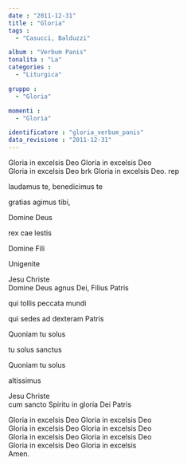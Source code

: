 ```yaml
---
date : "2011-12-31"
title : "Gloria"
tags : 
  - "Casucci, Balduzzi"

album : "Verbum Panis"
tonalita : "La"
categories : 
  - "Liturgica"

gruppo : 
  - "Gloria"

momenti : 
  - "Gloria"

identificatore : "gloria_verbum_panis"
data_revisione : "2011-12-31"
---
```

  
  
  
  
  
  
  
  
  
  
  
Gloria in excelsis Deo Gloria in excelsis Deo  
Gloria in excelsis Deo brk Gloria in excelsis Deo. rep  
  
  
  
  
 laudamus te, benedicimus te  
  
 gratias agimus tibi,  
  
  
  
  
 Domine Deus  
  
 rex cae lestis   
  
  
 Domine Fili  
  
 Unigenite  
  
 Jesu Christe    
Domine Deus agnus Dei, Filius Patris  
  
  
  
  
 qui tollis peccata mundi  
  
 qui sedes ad dexteram Patris  
  
  
  
  
 Quoniam tu solus   
  
 tu solus sanctus   
  
  
 Quoniam tu solus   
  
 altissimus  
  
 Jesu Christe    
cum sancto Spiritu in gloria Dei Patris  
  
  
  
Gloria in excelsis Deo Gloria in excelsis Deo  
Gloria in excelsis Deo Gloria in excelsis Deo  
Gloria in excelsis Deo Gloria in excelsis Deo  
Gloria in excelsis Deo Gloria in excelsis   
Amen.  
  
  
  
  
